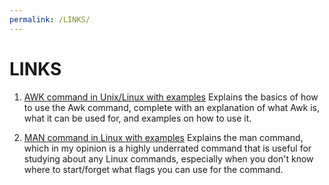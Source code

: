 ```yaml
---
permalink: /LINKS/
---
```


# LINKS
1. [AWK command in Unix/Linux with examples](https://www.geeksforgeeks.org/awk-command-unixlinux-examples/)
Explains the basics of how to use the Awk command, complete with an explanation of what Awk is, what it can be used for, and examples on how to use it.

2. [MAN command in Linux with examples](https://www.geeksforgeeks.org/man-command-in-linux-with-examples/)
Explains the man command, which in my opinion is a highly underrated command that is useful for studying about any Linux commands,
especially when you don't know where to start/forget what flags you can use for the command.
